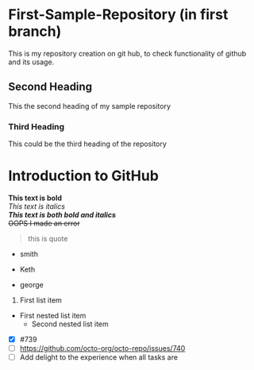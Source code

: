 # First-Sample-Repository (in first branch)
This is my repository creation on git hub, to check functionality of github and its usage.
## Second Heading
This the second heading of my sample repository
### Third Heading
This could be the third heading of the repository
# Introduction to GitHub
**This text is bold**\
*This text is italics*\
***This text is both bold and italics***\
~~OOPS I made an error~~
> this is quote
* smith
+ Keth
- george
1. First list item
  - First nested list item
    - Second nested list item
   
- [x] #739
- [ ] https://github.com/octo-org/octo-repo/issues/740
- [ ] Add delight to the experience when all tasks are
